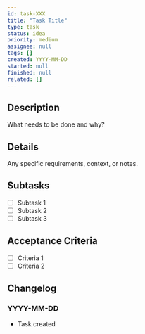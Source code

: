 ```yaml
---
id: task-XXX
title: "Task Title"
type: task
status: idea
priority: medium
assignee: null
tags: []
created: YYYY-MM-DD
started: null
finished: null
related: []
---
```


## Description

What needs to be done and why?

## Details

Any specific requirements, context, or notes.

## Subtasks

- [ ] Subtask 1
- [ ] Subtask 2
- [ ] Subtask 3

## Acceptance Criteria

- [ ] Criteria 1
- [ ] Criteria 2

## Changelog

### YYYY-MM-DD
- Task created
